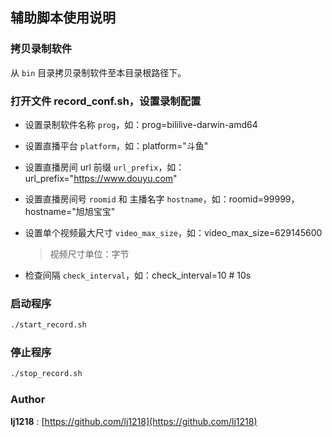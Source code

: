 ## 辅助脚本使用说明

### 拷贝录制软件

从 `bin` 目录拷贝录制软件至本目录根路径下。

### 打开文件 record_conf.sh，设置录制配置

+ 设置录制软件名称 `prog`，如：prog=bililive-darwin-amd64

+ 设置直播平台 `platform`，如：platform="斗鱼"

+ 设置直播房间 url 前缀 `url_prefix`，如：url_prefix="https://www.douyu.com"

+ 设置直播房间号 `roomid` 和 主播名字 `hostname`，如：roomid=99999，hostname="旭旭宝宝"

+ 设置单个视频最大尺寸 `video_max_size`，如：video\_max\_size=629145600

    > 视频尺寸单位：字节

+ 检查间隔 `check_interval`，如：check_interval=10  # 10s

### 启动程序

```bash
./start_record.sh
```

### 停止程序

```bash
./stop_record.sh
```

### Author

**lj1218** : [https://github.com/lj1218](https://github.com/lj1218)
